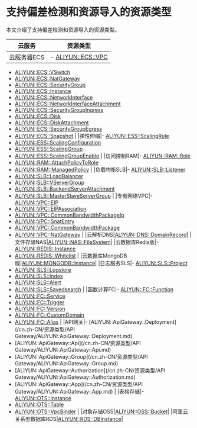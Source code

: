 # 支持偏差检测和资源导入的资源类型

本文介绍了支持偏差检测和资源导入的资源类型。

|云服务|资源类型|
|---|----|
|云服务器ECS|-   [ALIYUN::ECS::VPC](/cn.zh-CN/资源类型/ECS/ALIYUN::ECS::VPC.md)
-   [ALIYUN::ECS::VSwitch](/cn.zh-CN/资源类型/ECS/ALIYUN::ECS::VSwitch.md)
-   [ALIYUN::ECS::NatGateway]()
-   [ALIYUN::ECS::SecurityGroup](/cn.zh-CN/资源类型/ECS/ALIYUN::ECS::SecurityGroup.md)
-   [ALIYUN::ECS::Instance](/cn.zh-CN/资源类型/ECS/ALIYUN::ECS::Instance.md)
-   [ALIYUN::ECS::NetworkInterface](/cn.zh-CN/资源类型/ECS/ALIYUN::ECS::NetworkInterface.md)
-   [ALIYUN::ECS::NetworkInterfaceAttachment](/cn.zh-CN/资源类型/ECS/ALIYUN::ECS::NetworkInterfaceAttachment.md)
-   [ALIYUN::ECS::SecurityGroupIngress](/cn.zh-CN/资源类型/ECS/ALIYUN::ECS::SecurityGroupIngress.md)
-   [ALIYUN::ECS::Disk](/cn.zh-CN/资源类型/ECS/ALIYUN::ECS::Disk.md)
-   [ALIYUN::ECS::DiskAttachment](/cn.zh-CN/资源类型/ECS/ALIYUN::ECS::DiskAttachment.md)
-   [ALIYUN::ECS::SecurityGroupEgress](/cn.zh-CN/资源类型/ECS/ALIYUN::ECS::SecurityGroupEgress.md)
-   [ALIYUN::ECS::Snapshot](/cn.zh-CN/资源类型/ECS/ALIYUN::ECS::Snapshot.md) |
|弹性伸缩|-   [ALIYUN::ESS::ScalingRule](/cn.zh-CN/资源类型/ESS/ALIYUN::ESS::ScalingRule.md)
-   [ALIYUN::ESS::ScalingConfiguration](/cn.zh-CN/资源类型/ESS/ALIYUN::ESS::ScalingConfiguration.md)
-   [ALIYUN::ESS::ScalingGroup](/cn.zh-CN/资源类型/ESS/ALIYUN::ESS::ScalingGroup.md)
-   [ALIYUN::ESS::ScalingGroupEnable](/cn.zh-CN/资源类型/ESS/ALIYUN::ESS::ScalingGroupEnable.md) |
|访问控制RAM|-   [ALIYUN::RAM::Role](/cn.zh-CN/资源类型/RAM/ALIYUN::RAM::Role.md)
-   [ALIYUN::RAM::AttachPolicyToRole](/cn.zh-CN/资源类型/RAM/ALIYUN::RAM::AttachPolicyToRole.md)
-   [ALIYUN::RAM::ManagedPolicy](/cn.zh-CN/资源类型/RAM/ALIYUN::RAM::ManagedPolicy.md) |
|负载均衡SLB|-   [ALIYUN::SLB::Listener](/cn.zh-CN/资源类型/SLB/ALIYUN::SLB::Listener.md)
-   [ALIYUN::SLB::LoadBalancer](/cn.zh-CN/资源类型/SLB/ALIYUN::SLB::LoadBalancer.md)
-   [ALIYUN::SLB::VServerGroup](/cn.zh-CN/资源类型/SLB/ALIYUN::SLB::VServerGroup.md)
-   [ALIYUN::SLB::BackendServerAttachment](/cn.zh-CN/资源类型/SLB/ALIYUN::SLB::BackendServerAttachment.md)
-   [ALIYUN::SLB::MasterSlaveServerGroup](/cn.zh-CN/资源类型/SLB/ALIYUN::SLB::MasterSlaveServerGroup.md) |
|专有网络VPC|-   [ALIYUN::VPC::EIP](/cn.zh-CN/资源类型/VPC/ALIYUN::VPC::EIP.md)
-   [ALIYUN::VPC::EIPAssociation](/cn.zh-CN/资源类型/VPC/ALIYUN::VPC::EIPAssociation.md)
-   [ALIYUN::VPC::CommonBandwidthPackageIp](/cn.zh-CN/资源类型/VPC/ALIYUN::VPC::CommonBandwidthPackageIp.md)
-   [ALIYUN::VPC::SnatEntry](/cn.zh-CN/资源类型/VPC/ALIYUN::VPC::SnatEntry.md)
-   [ALIYUN::VPC::CommonBandwidthPackage](/cn.zh-CN/资源类型/VPC/ALIYUN::VPC::CommonBandwidthPackage.md)
-   [ALIYUN::VPC::NatGateway](/cn.zh-CN/资源类型/VPC/ALIYUN::VPC::NatGateway.md) |
|云解析DNS|[ALIYUN::DNS::DomainRecord](/cn.zh-CN/资源类型/DNS/ALIYUN::DNS::DomainRecord.md)|
|文件存储NAS|[ALIYUN::NAS::FileSystem](/cn.zh-CN/资源类型/NAS/ALIYUN::NAS::FileSystem.md)|
|云数据库Redis版|-   [ALIYUN::REDIS::Instance](/cn.zh-CN/资源类型/Redis/ALIYUN::REDIS::Instance.md)
-   [ALIYUN::REDIS::Whitelist](/cn.zh-CN/资源类型/Redis/ALIYUN::REDIS::Whitelist.md) |
|云数据库MongoDB版|[ALIYUN::MONGODB::Instance](/cn.zh-CN/资源类型/MongoDB/ALIYUN::MONGODB::Instance.md)|
|日志服务SLS|-   [ALIYUN::SLS::Project](/cn.zh-CN/资源类型/SLS/ALIYUN::SLS::Project.md)
-   [ALIYUN::SLS::Logstore](/cn.zh-CN/资源类型/SLS/ALIYUN::SLS::Logstore.md)
-   [ALIYUN::SLS::Index](/cn.zh-CN/资源类型/SLS/ALIYUN::SLS::Index.md)
-   [ALIYUN::SLS::Alert](/cn.zh-CN/资源类型/SLS/ALIYUN::SLS::Alert.md)
-   [ALIYUN::SLS::Savedsearch](/cn.zh-CN/资源类型/SLS/ALIYUN::SLS::Savedsearch.md) |
|函数计算FC|-   [ALIYUN::FC::Function](/cn.zh-CN/资源类型/FC/ALIYUN::FC::Function.md)
-   [ALIYUN::FC::Service](/cn.zh-CN/资源类型/FC/ALIYUN::FC::Service.md)
-   [ALIYUN::FC::Trigger](/cn.zh-CN/资源类型/FC/ALIYUN::FC::Trigger.md)
-   [ALIYUN::FC::Version](/cn.zh-CN/资源类型/FC/ALIYUN::FC::Version.md)
-   [ALIYUN::FC::CustomDomain](/cn.zh-CN/资源类型/FC/ALIYUN::FC::CustomDomain.md)
-   [ALIYUN::FC::Alias](/cn.zh-CN/资源类型/FC/ALIYUN::FC::Alias.md) |
|API网关|-   [ALIYUN::ApiGateway::Deployment](/cn.zh-CN/资源类型/API Gateway/ALIYUN::ApiGateway::Deployment.md)
-   [ALIYUN::ApiGateway::Api](/cn.zh-CN/资源类型/API Gateway/ALIYUN::ApiGateway::Api.md)
-   [ALIYUN::ApiGateway::Group](/cn.zh-CN/资源类型/API Gateway/ALIYUN::ApiGateway::Group.md)
-   [ALIYUN::ApiGateway::Authorization](/cn.zh-CN/资源类型/API Gateway/ALIYUN::ApiGateway::Authorization.md)
-   [ALIYUN::ApiGateway::App](/cn.zh-CN/资源类型/API Gateway/ALIYUN::ApiGateway::App.md) |
|表格存储|-   [ALIYUN::OTS::Instance](/cn.zh-CN/资源类型/OTS/ALIYUN::OTS::Instance.md)
-   [ALIYUN::OTS::Table](/cn.zh-CN/资源类型/OTS/ALIYUN::OTS::Table.md)
-   [ALIYUN::OTS::VpcBinder](/cn.zh-CN/资源类型/OTS/ALIYUN::OTS::VpcBinder.md) |
|对象存储OSS|[ALIYUN::OSS::Bucket](/cn.zh-CN/资源类型/OSS/ALIYUN::OSS::Bucket.md)|
|阿里云关系型数据库RDS|[ALIYUN::RDS::DBInstance](/cn.zh-CN/资源类型/RDS/ALIYUN::RDS::DBInstance.md)|

